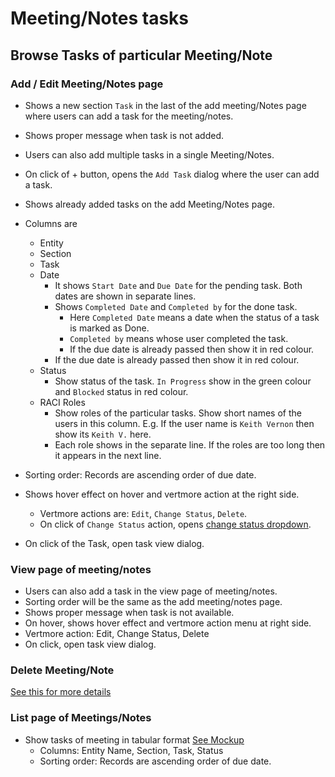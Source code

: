 # Meeting/Notes tasks

## Browse Tasks of particular Meeting/Note

### **Add / Edit Meeting/Notes page**

- Shows a new section `Task` in the last of the add meeting/Notes page where users can add a task for the meeting/notes.
- Shows proper message when task is not added.
- Users can also add multiple tasks in a single Meeting/Notes.
- On click of + button, opens the `Add Task` dialog where the user can add a task.
- Shows already added tasks on the add Meeting/Notes page.
- Columns are 
  - Entity
  - Section
  - Task
  - Date
    - It shows `Start Date` and `Due Date` for the pending task. Both dates are shown in separate lines.
    - Shows `Completed Date` and `Completed by` for the done task.
      - Here `Completed Date` means a date when the status of a task is marked as Done. 
      - `Completed by` means whose user completed the task.
      - If the due date is already passed then show it in red colour.
    - If the due date is already passed then show it in red colour.
  - Status
    - Show status of the task. `In Progress` show in the green colour and `Blocked` status in red colour.
  - RACI Roles
    - Show roles of the particular tasks. Show short names of the users in this column. E.g. If the user name is `Keith Vernon` then show its `Keith V.` here. 
    - Each role shows in the separate line. If the roles are too long then it appears in the next line.
  
- Sorting order: Records are ascending order of due date.
- Shows hover effect on hover and vertmore action at the right side.
  - Vertmore actions are: `Edit`, `Change Status`, `Delete`.
  - On click of `Change Status` action, opens [change status dropdown](https://drive.google.com/file/d/1JNWazeF4VabIDiK8LUYtPTDsl0qju3qz/view).
- On click of the Task, open task view dialog.



### View page of meeting/notes

- Users can also add a task in the view page of meeting/notes.
- Sorting order will be the same as the add meeting/notes page.
- Shows proper message when task is not available.
- On hover, shows hover effect and vertmore action menu at right side.
- Vertmore action: Edit, Change Status, Delete
- On click, open task view dialog.



### Delete Meeting/Note

[See this for more details]((../communication/meeting.md#tasks))



### List page of Meetings/Notes

- Show tasks of meeting in tabular format [See Mockup](https://drive.google.com/file/d/1lBTcOIUKRGHRjeqyTH0q1o7pV0bZ6iV8/view)
  - Columns: Entity Name, Section, Task, Status
  - Sorting order: Records are ascending order of due date.

